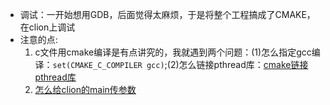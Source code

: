 + 调试：一开始想用GDB，后面觉得太麻烦，于是将整个工程搞成了CMAKE，在clion上调试
+ 注意的点:
	1. c文件用cmake编译是有点讲究的，我就遇到两个问题：(1)怎么指定gcc编译：`set(CMAKE_C_COMPILER gcc)`;(2)怎么链接pthread库：[cmake链接pthread库](https://zhuanlan.zhihu.com/p/128519905)   
	2. [怎么给clion的main传参数](https://blog.csdn.net/ykwjt/article/details/90289753)